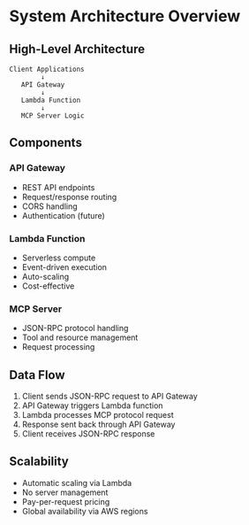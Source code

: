 # System Architecture Overview

## High-Level Architecture

```
Client Applications
        ↓
   API Gateway
        ↓
   Lambda Function
        ↓
   MCP Server Logic
```

## Components

### API Gateway

- REST API endpoints
- Request/response routing
- CORS handling
- Authentication (future)

### Lambda Function

- Serverless compute
- Event-driven execution
- Auto-scaling
- Cost-effective

### MCP Server

- JSON-RPC protocol handling
- Tool and resource management
- Request processing

## Data Flow

1. Client sends JSON-RPC request to API Gateway
2. API Gateway triggers Lambda function
3. Lambda processes MCP protocol request
4. Response sent back through API Gateway
5. Client receives JSON-RPC response

## Scalability

- Automatic scaling via Lambda
- No server management
- Pay-per-request pricing
- Global availability via AWS regions
